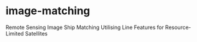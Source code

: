 # image-matching
Remote Sensing Image Ship Matching Utilising Line Features for Resource-Limited Satellites


